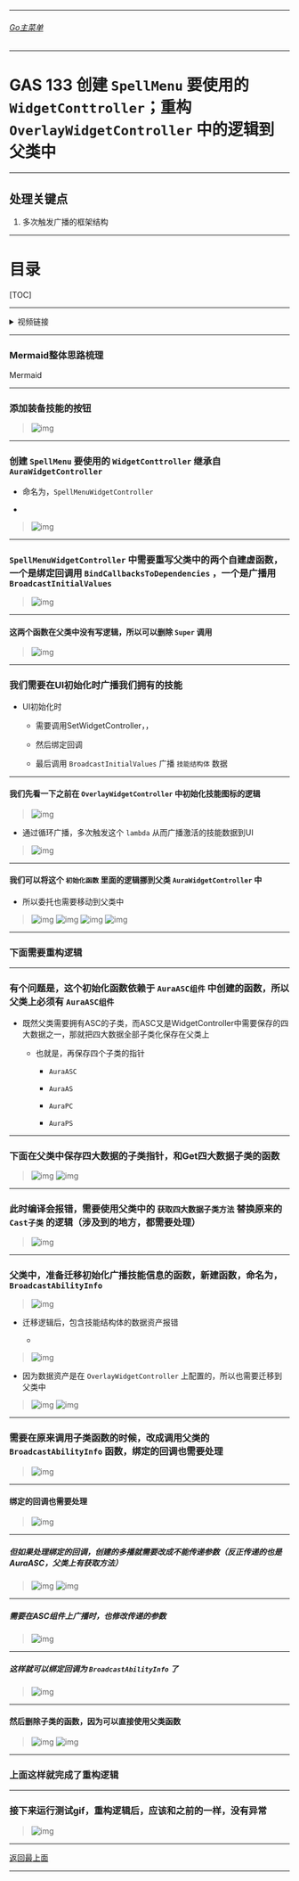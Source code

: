 ___________________________________________________________________________________________
###### [Go主菜单](../MainMenu.md)
___________________________________________________________________________________________

# GAS 133 创建 `SpellMenu` 要使用的 `WidgetConttroller`；重构 `OverlayWidgetController` 中的逻辑到父类中

___________________________________________________________________________________________

## 处理关键点

1. 多次触发广播的框架结构

___________________________________________________________________________________________

# 目录


[TOC]


___________________________________________________________________________________________

<details>
<summary>视频链接</summary>

[9. Spell Menu Widget Controller_哔哩哔哩_bilibili](https://www.bilibili.com/video/BV1TH4y1L7NP/?p=76&spm_id_from=333.880.my_history.page.click&vd_source=9e1e64122d802b4f7ab37bd325a89e6c)

------

</details>

___________________________________________________________________________________________

### Mermaid整体思路梳理

Mermaid

___________________________________________________________________________________________

### 添加装备技能的按钮
>![img](https://api2.mubu.com/v3/document_image/25165450_2b2cd170-2f9c-4ea6-aa26-28165c646b0a.png)


------

### 创建 `SpellMenu` 要使用的 `WidgetConttroller` 继承自 `AuraWidgetController`

  - 命名为，`SpellMenuWidgetController`

  - 
>![img](https://api2.mubu.com/v3/document_image/25165450_a7b40784-07d0-47b0-cfa8-b367a23392d6.png)


------

### `SpellMenuWidgetController` 中需要重写父类中的两个自建虚函数，一个是绑定回调用 `BindCallbacksToDependencies` ，一个是广播用 `BroadcastInitialValues`
>![img](https://api2.mubu.com/v3/document_image/25165450_c42e8f96-18e3-461b-9266-208e34a78f4f.png)


------

#### 这两个函数在父类中没有写逻辑，所以可以删除 `Super` 调用
>![img](https://api2.mubu.com/v3/document_image/25165450_5b8b5dc0-4a3a-4c32-99b5-8bdb12e9a27f.png)


------

### 我们需要在UI初始化时广播我们拥有的技能

  - UI初始化时

    - 需要调用SetWidgetController，，

    - 然后绑定回调

    - 最后调用 `BroadcastInitialValues` 广播 `技能结构体` 数据


------

#### 我们先看一下之前在 `OverlayWidgetController` 中初始化技能图标的逻辑
>![img](https://api2.mubu.com/v3/document_image/25165450_9ac5fdad-9a0b-4e0e-d0eb-bbc648e7fc93.png)

- 通过循环广播，多次触发这个 `lambda` 从而广播激活的技能数据到UI
>![img](https://api2.mubu.com/v3/document_image/25165450_0f9ebb13-3c5b-4f12-9b2d-bd36a930f2bd.png)


------

#### 我们可以将这个 `初始化函数` 里面的逻辑挪到父类 `AuraWidgetController` 中

  - 所以委托也需要移动到父类中
>![img](https://api2.mubu.com/v3/document_image/25165450_c16020de-e074-444f-b4ed-9c4b5076da97.png)
>![img](https://api2.mubu.com/v3/document_image/25165450_c998f1ba-2341-44eb-e226-dd61ba63f261.png)
>![img](https://api2.mubu.com/v3/document_image/25165450_cf578100-0875-404b-c405-7084aae01725.png)
>![img](https://api2.mubu.com/v3/document_image/25165450_c7fb9c04-a363-4bc1-de23-30adb3ab7a82.png)


------

### 下面需要重构逻辑


------

### 有个问题是，这个初始化函数依赖于 `AuraASC组件` 中创建的函数，所以父类上必须有 `AuraASC组件`

  - 既然父类需要拥有ASC的子类，而ASC又是WidgetController中需要保存的四大数据之一，那就把四大数据全部子类化保存在父类上

    - 也就是，再保存四个子类的指针

      - `AuraASC`

      - `AuraAS`

      - `AuraPC`

      - `AuraPS`


------

### 下面在父类中保存四大数据的子类指针，和Get四大数据子类的函数
>![img](https://api2.mubu.com/v3/document_image/25165450_62dbcd35-033c-4df5-e6ad-e46bf5a69bde.png)
>![img](https://api2.mubu.com/v3/document_image/25165450_692239f0-c8d1-4c12-ee9b-e5c5f3cd4973.png)


------

### 此时编译会报错，需要使用父类中的 `获取四大数据子类方法` 替换原来的 `Cast子类` 的逻辑（涉及到的地方，都需要处理）
>![img](https://api2.mubu.com/v3/document_image/25165450_db13ca8b-8db2-4ae1-92dc-de2a158ee930.png)


------

### 父类中，准备迁移初始化广播技能信息的函数，新建函数，命名为，`BroadcastAbilityInfo`
>![img](https://api2.mubu.com/v3/document_image/25165450_4a6653bd-1825-467b-fcab-0b562dde960d.png)

- 迁移逻辑后，包含技能结构体的数据资产报错

  - 
>![img](https://api2.mubu.com/v3/document_image/25165450_b7b71a6b-f5a2-4f62-bbc2-e8a7e9378e3e.png)

  - 因为数据资产是在 `OverlayWidgetController` 上配置的，所以也需要迁移到父类中
>![img](https://api2.mubu.com/v3/document_image/25165450_829ccd4d-ec10-40cd-f1fa-16fd2b527795.png)
>![img](https://api2.mubu.com/v3/document_image/25165450_b4767e3f-3e85-4240-836f-5ac478c12daa.png)


------

### 需要在原来调用子类函数的时候，改成调用父类的 `BroadcastAbilityInfo` 函数，绑定的回调也需要处理
>![img](https://api2.mubu.com/v3/document_image/25165450_8be32ae9-d5e2-4f5f-c30a-c14f092a3504.png)


------

#### 绑定的回调也需要处理
>![img](https://api2.mubu.com/v3/document_image/25165450_801d4b76-8043-48cf-e99c-f1278942f107.png)


------

##### 但如果处理绑定的回调，创建的多播就需要改成不能传递参数（反正传递的也是AuraASC，父类上有获取方法）
>![img](https://api2.mubu.com/v3/document_image/25165450_55c55832-e405-4c2b-cdff-eed1ddb69820.png)
>![img](https://api2.mubu.com/v3/document_image/25165450_58e66e13-db87-4c01-e54d-752fba1baadf.png)


------

##### 需要在ASC组件上广播时，也修改传递的参数
>![img](https://api2.mubu.com/v3/document_image/25165450_416220e8-45fe-472e-c280-1930ae155ae5.png)


------

##### 这样就可以绑定回调为 `BroadcastAbilityInfo` 了
>![img](https://api2.mubu.com/v3/document_image/25165450_d084cc8a-1638-4fac-9fba-f6367190e392.png)


------

#### 然后删除子类的函数，因为可以直接使用父类函数
>![img](https://api2.mubu.com/v3/document_image/25165450_0bfce21d-d13d-47c9-912e-a58a2e827050.png)
>![img](https://api2.mubu.com/v3/document_image/25165450_1aa3df5f-f3ff-49a1-91cc-096525bb84b9.png)


------

### 上面这样就完成了重构逻辑


------

### 接下来运行测试gif，重构逻辑后，应该和之前的一样，没有异常
>![img](https://api2.mubu.com/v3/document_image/25165450_e302bd03-1136-4af8-d11e-510e516fd3b6.png)


___________________________________________________________________________________________

[返回最上面](#Go主菜单)

___________________________________________________________________________________________